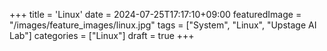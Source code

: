 +++
title = 'Linux'
date = 2024-07-25T17:17:10+09:00
featuredImage = "/images/feature_images/linux.jpg"
tags = ["System", "Linux", "Upstage AI Lab"]
categories = ["Linux"]
draft = true
+++
